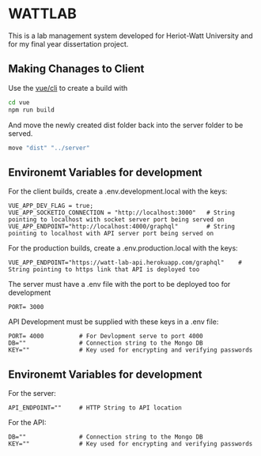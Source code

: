 # WATTLAB
This is a lab management system developed for Heriot-Watt University and for my final year dissertation project.

## Making Chanages to Client
Use the [vue/cli](https://www.npmjs.com/package/@vue/cli) to create a build with
```bash
cd vue
npm run build
```

And move the newly created dist folder back into the server folder to be served.
```bash
move "dist" "../server"
```

## Environemt Variables for development
For the client builds, create a .env.development.local with the keys: 
```env
VUE_APP_DEV_FLAG = true;
VUE_APP_SOCKETIO_CONNECTION = "http://localhost:3000"   # String pointing to localhost with socket server port being served on
VUE_APP_ENDPOINT="http://localhost:4000/graphql"        # String pointing to localhost with API server port being served on
```

For the production builds, create a .env.production.local with the keys:
```env
VUE_APP_ENDPOINT="https://watt-lab-api.herokuapp.com/graphql"    # String pointing to https link that API is deployed too
```

The server must have a .env file with the port to be deployed too for development
```env
PORT= 3000
```

API Development must be supplied with these keys in a .env file:
```env
PORT= 4000          # For Devlopment serve to port 4000
DB=""               # Connection string to the Mongo DB
KEY=""              # Key used for encrypting and verifying passwords
```

## Environemt Variables for development
For the server:
```env
API_ENDPOINT=""     # HTTP String to API location
```

For the API:
```env
DB=""               # Connection string to the Mongo DB
KEY=""              # Key used for encrypting and verifying passwords
```